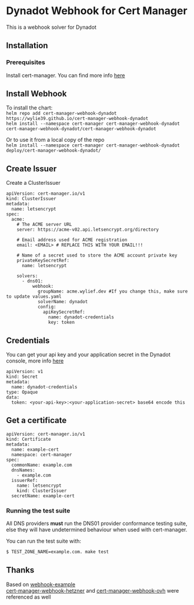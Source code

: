 # Dynadot Webhook for Cert Manager
This is a webhook solver for Dynadot

## Installation
### Prerequisites
Install cert-manager. You can find more info [here](https://cert-manager.io/docs/installation/)

## Install Webhook
To install the chart:  
`helm repo add cert-manager-webhook-dynadot https://wylie39.github.io/cert-manager-webhook-dynadot`  
`helm install --namespace cert-manager cert-manager-webhook-dynadot cert-manager-webhook-dynadot/cert-manager-webhook-dynadot`

Or to use it from a local copy of the repo  
`helm install --namespace cert-manager cert-manager-webhook-dynadot deploy/cert-manager-webhook-dynadot/`

## Create Issuer
Create a ClusterIssuer
```
apiVersion: cert-manager.io/v1
kind: ClusterIssuer
metadata:
  name: letsencrypt
spec:
  acme:
    # The ACME server URL
    server: https://acme-v02.api.letsencrypt.org/directory

    # Email address used for ACME registration
    email: <EMAIL> # REPLACE THIS WITH YOUR EMAIL!!!

    # Name of a secret used to store the ACME account private key
    privateKeySecretRef:
      name: letsencrypt

    solvers:
      - dns01:
          webhook:
            groupName: acme.wylief.dev #If you change this, make sure to update values.yaml
            solverName: dynadot
            config:
              apiKeySecretRef: 
                name: dynadot-credentials
                key: token
```

## Credentials
You can get your api key and your application secret in the Dynadot console, more info [here](https://www.dynadot.com/domain/api-document) 
```
apiVersion: v1
kind: Secret
metadata:
  name: dynadot-credentials
type: Opaque
data:
  token: <your-api-key>:<your-application-secret> base64 encode this
```

## Get a certificate
```
apiVersion: cert-manager.io/v1
kind: Certificate
metadata:
  name: example-cert
  namespace: cert-manager
spec:
  commonName: example.com
  dnsNames:
    - example.com
  issuerRef:
    name: letsencrypt
    kind: ClusterIssuer
  secretName: example-cert
```

### Running the test suite

All DNS providers **must** run the DNS01 provider conformance testing suite,
else they will have undetermined behaviour when used with cert-manager.


You can run the test suite with:

```bash
$ TEST_ZONE_NAME=example.com. make test
```

## Thanks
Based on [webhook-example](https://github.com/cert-manager/webhook-example/tree/master)  
[cert-manager-webhook-hetzner](https://github.com/vadimkim/cert-manager-webhook-hetzner/tree/master) and [cert-manager-webhook-ovh](https://github.com/baarde/cert-manager-webhook-ovh?tab=readme-ov-file) were referenced as well


